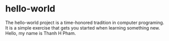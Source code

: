 # hello-world
The hello-world project is a time-honored tradition in computer programing. It is a simple exercise that gets you started when learning something new.
Hello, my name is Thanh H Pham.
